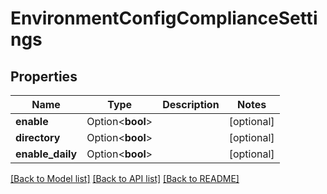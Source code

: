 # EnvironmentConfigComplianceSettings

## Properties

Name | Type | Description | Notes
------------ | ------------- | ------------- | -------------
**enable** | Option<**bool**> |  | [optional]
**directory** | Option<**bool**> |  | [optional]
**enable_daily** | Option<**bool**> |  | [optional]

[[Back to Model list]](../README.md#documentation-for-models) [[Back to API list]](../README.md#documentation-for-api-endpoints) [[Back to README]](../README.md)


